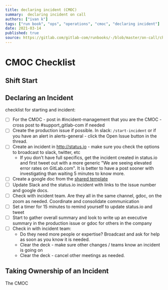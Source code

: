 ```yaml
---
title: declaring incident (CMOC)
summary:  declaring incident on call
authors: ["ivan k"]
tags: ["run book", "ops", "operations", "cmoc", "declaring incident"]
date: 2021-03-14
published: true
source: https://gitlab.com/gitlab-com/runbooks/-/blob/master/on-call/checklists/cmoc.md
---
```


# CMOC Checklist

## Shift Start


## Declaring an Incident

checklist for starting and incident:

- [ ] For the CMOC - post in #incident-management that you are the CMOC - cross post to #support_gitlab-com if needed
- [ ] Create the production issue if possible.  In slack:  `/start-incident` or if you have an alert in alerts-general - click the Open Issue button in the thread.
- [ ] Create an incident in http://status.io - make sure you check the options to broadcast to slack, twitter, etc
  * If you don't have full specifics, get the incident created in status.io and first tweet out with a more generic "We are seeing elevated error rates on GitLab.com".  It is better to have a post sooner with investigating than waiting 5 minutes to know more.
- [ ] Create a google doc from the [shared template](https://docs.google.com/document/d/1NMZllwnK70-WLUn_9IiiyMWeXs-JKPEiq-lordxJAig/edit#)
- [ ] Update Slack and the status.io incident with links to the issue number and google docs.
- [ ] Check with incident team.  Are they all in the same channel, gdoc, on the zoom as needed.  Coordinate and consolidate communication
- [ ] Set a timer for 15 minutes to remind yourself to update status.io and tweet
- [ ] Start to gather overall summary and look to write up an executive summary in the production issue or gdoc for others in the company
- [ ] Check in with incident team:
  * Do they need more people or expertise? Broadcast and ask for help as soon as you know it is needed.
  * Clear the deck - make sure other changes / teams know an incident is going on
  * Clear the deck - cancel other meetings as needed.

## Taking Ownership of an Incident

The CMOC

